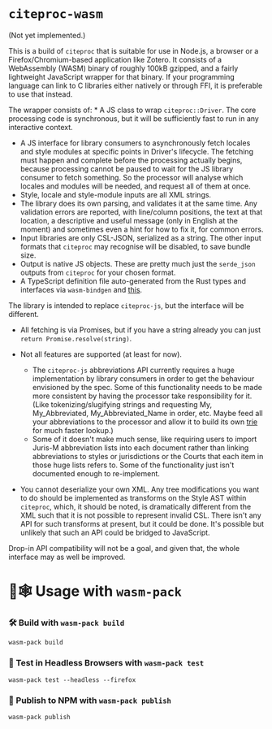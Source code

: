 # `citeproc-wasm`

(Not yet implemented.)

This is a build of `citeproc` that is suitable for use in Node.js, a browser or 
a Firefox/Chromium-based application like Zotero. It consists of a WebAssembly 
(WASM) binary of roughly 100kB gzipped, and a fairly lightweight JavaScript 
wrapper for that binary. If your programming language can link to C libraries 
either natively or through FFI, it is preferable to use that instead.

The wrapper consists of: * A JS class to wrap `citeproc::Driver`. The core processing code is 
  synchronous, but it will be sufficiently fast to run in any interactive 
  context.
* A JS interface for library consumers to asynchronously fetch locales and 
  style modules at specific points in Driver's lifecycle. The fetching must 
  happen and complete before the processing actually begins, because processing 
  cannot be paused to wait for the JS library consumer to fetch something. So 
  the processor will analyse which locales and modules will be needed, and 
  request all of them at once.
* Style, locale and style-module inputs are all XML strings.
* The library does its own parsing, and validates it at the same time. Any 
  validation errors are reported, with line/column positions, the text at that 
  location, a descriptive and useful message (only in English at the moment) 
  and sometimes even a hint for how to fix it, for common errors.
* Input libraries are only CSL-JSON, serialized as a string. The other input 
  formats that `citeproc` may recognise will be disabled, to save bundle size.
* Output is native JS objects. These are pretty much just the `serde_json` 
  outputs from `citeproc` for your chosen format.
* A TypeScript definition file auto-generated from the Rust types and 
  interfaces via `wasm-bindgen` and 
  [this](https://github.com/tcr/wasm-typescript-definition).

The library is intended to replace `citeproc-js`, but the interface will be 
different.

* All fetching is via Promises, but if you have a string already you can just 
  `return Promise.resolve(string)`.

* Not all features are supported (at least for now).
  * The `citeproc-js` abbreviations API currently requires a huge 
    implementation by library consumers in order to get the behaviour 
    envisioned by the spec. Some of this functionality needs to be made more 
    consistent by having the processor take responsibility for it. (Like 
    tokenizing/slugifying strings and requesting My, My_Abbreviated, 
    My_Abbreviated_Name in order, etc. Maybe feed all your abbreviations to the 
    processor and allow it to build its own 
    [trie](https://en.wikipedia.org/wiki/Trie) for much faster lookup.)
  * Some of it doesn't make much sense, like requiring users to import Juris-M 
    abbreviation lists into each document rather than linking abbreviations to 
    styles or jurisdictions or the Courts that each item in those huge lists 
    refers to. Some of the functionality just isn't documented enough to 
    re-implement.

* You cannot deserialize your own XML. Any tree modifications you want to do 
  should be implemented as transforms on the Style AST within `citeproc`, 
  which, it should be noted, is dramatically different from the XML such that 
  it is not possible to represent invalid CSL. There isn't any API for such 
  transforms at present, but it could be done. It's possible but unlikely that 
  such an API could be bridged to JavaScript.

Drop-in API compatibility will not be a goal, and given that, the whole 
interface may as well be improved.



# 🦀🕸️ Usage with `wasm-pack`

### 🛠️ Build with `wasm-pack build`

```
wasm-pack build
```

### 🔬 Test in Headless Browsers with `wasm-pack test`

```
wasm-pack test --headless --firefox
```

### 🎁 Publish to NPM with `wasm-pack publish`

```
wasm-pack publish
```
